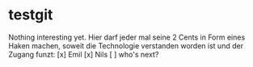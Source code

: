 testgit
=======

Nothing interesting yet.
Hier darf jeder mal seine 2 Cents in Form eines Haken machen,
soweit die Technologie verstanden worden ist und der Zugang funzt:
[x] Emil
[x] Nils
[ ] who's next?

